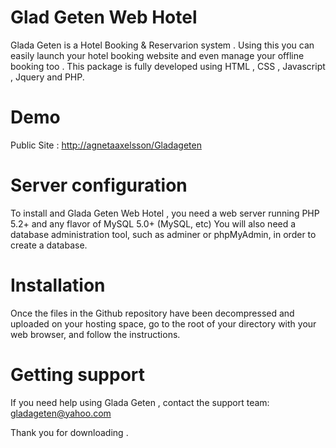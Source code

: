 # Glad Geten Web Hotel

Glada Geten is a Hotel Booking & Reservarion system . Using this you can easily launch your hotel booking website and even manage your offline booking too . This package is fully developed using HTML , CSS , Javascript , Jquery and PHP.

# Demo

Public Site : <http://agnetaaxelsson/Gladageten>

# Server configuration

To install and Glada Geten Web Hotel , you need a web server running PHP 5.2+ and any flavor of MySQL 5.0+ (MySQL, etc) You will also need a database administration tool, such as adminer or phpMyAdmin, in order to create a database.

# Installation

Once the files in the Github repository have been decompressed and uploaded on your hosting space, go to the root of your directory with your web browser, and follow the instructions.

# Getting support

If you need help using Glada Geten , contact the support team: gladageten@yahoo.com

Thank you for downloading .
